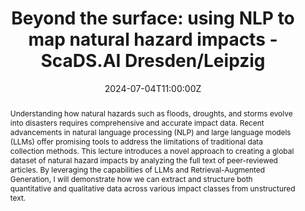 ---
title: 'Beyond the surface: using NLP to map natural hazard impacts - ScaDS.AI Dresden/Leipzig'

event: ScDS.AI Living Lab Lecture Series
event_url: https://scads.ai/en/event/living-lab-lecture-series/beyond-the-surface-leveraging-nlp-to-map-global-natural-hazard-impacts/

location: Online
address:
  country: Germany

summary: 'Beyond the Surface: Leveraging NLP to Map Global Natural Hazard Impacts.'
abstract: 'Understanding how natural hazards such as floods, droughts, and storms evolve into disasters requires comprehensive and accurate impact data. Recent advancements in natural language processing (NLP) and large language models (LLMs) offer promising tools to address the limitations of traditional data collection methods. This lecture introduces a novel approach to creating a global dataset of natural hazard impacts by analyzing the full text of peer-reviewed articles. By leveraging the capabilities of LLMs and Retrieval-Augmented Generation, I will demonstrate how we can extract and structure both quantitative and qualitative data across various impact classes from unstructured text.'

# Talk start and end times.
#   End time can optionally be hidden by prefixing the line with `#`.
date: '2024-07-04T11:00:00Z'
date_end: '2024-07-04T12:00:00Z'
all_day: false

# Schedule page publish date (NOT talk date).
publishDate: '2017-01-01T00:00:00Z'

authors: []
tags: []

# Is this a featured talk? (true/false)
featured: false

image:
  caption: 'Image credit: [**Unsplash**](https://unsplash.com/photos/bzdhc5b3Bxs)'
  focal_point: Right

links:
#  - icon: twitter
#    icon_pack: fab
#    name: Follow
#    url: https://x.com/Sca_DS/status/1807730876656037993
#url_code: ''
#url_pdf: ''
url_slides: 'uploads/Talk_23_TU_Berlin_Unveiling-water-allocation-dynamics.pdf'
url_video: 'https://www.youtube.com/watch%3Fv%3DoeH57siRwcU&ved=2ahUKEwjc9qP1tOeHAxUL3wIHHSnUDnAQtwJ6BAgTEAI&usg=AOvVaw1HMsWeXxs-uoNEUbHjL8yC'

# Markdown Slides (optional).
#   Associate this talk with Markdown slides.
#   Simply enter your slide deck's filename without extension.
#   E.g. `slides = "example-slides"` references `content/slides/example-slides.md`.
#   Otherwise, set `slides = ""`.
# slides: ""

# Projects (optional).
#   Associate this post with one or more of your projects.
#   Simply enter your project's folder or file name without extension.
#   E.g. `projects = ["internal-project"]` references `content/project/deep-learning/index.md`.
#   Otherwise, set `projects = []`.
#projects: 
#  - example
---